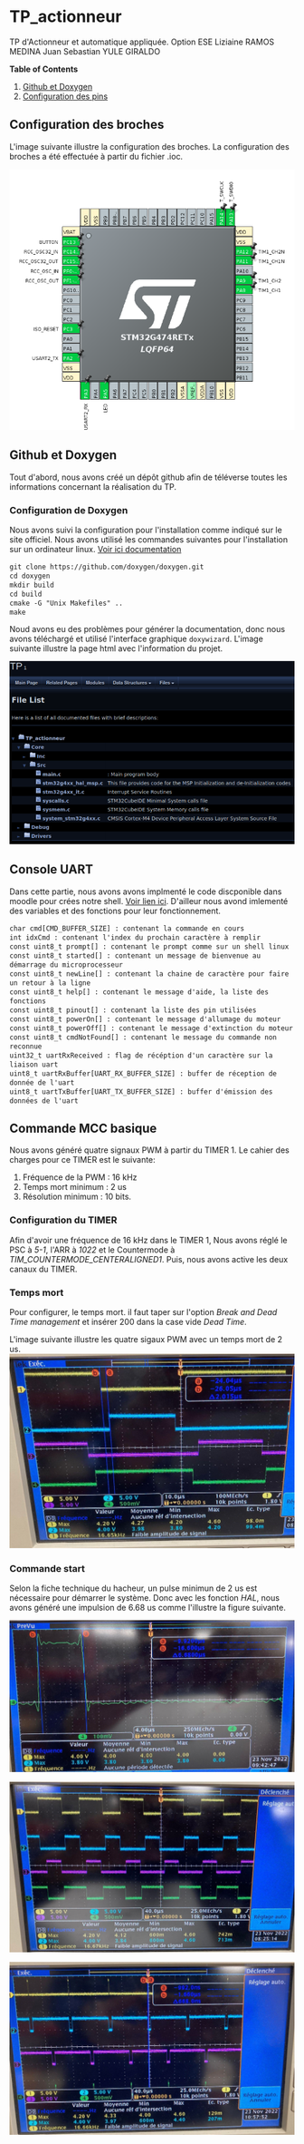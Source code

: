 # TP_actionneur
TP d'Actionneur et automatique appliquée. Option ESE
Liziaine RAMOS MEDINA
Juan Sebastian YULE GIRALDO

**Table of Contents**
1. [Github et Doxygen](https://github.com/JuanYule/TP_actionneur/README.md#github-et-doxygen)
2. [Configuration des pins]()

## Configuration des broches
L'image suivante illustre la configuration des broches. La configuration des broches a été effectuée à partir du fichier .ioc.

![configuration des broches](/images/pins.png "Configuration des broches")

## Github et Doxygen
Tout d'abord, nous avons créé un dépôt github afin de téléverse toutes les informations concernant la réalisation du TP.

### Configuration de Doxygen
Nous avons suivi la configuration pour l'installation comme indiqué sur le site officiel.
Nous avons utilisé les commandes suivantes pour l'installation sur un ordinateur linux. [Voir ici documentation](https://www.doxygen.nl/download.html)
```
git clone https://github.com/doxygen/doxygen.git
cd doxygen
mkdir build
cd build
cmake -G "Unix Makefiles" ..
make
```
Noud avons eu des problèmes pour générer la documentation, donc nous avons téléchargé et utilisé l'interface graphique ```doxywizard```.
L'image suivante illustre la page html avec l'information du projet.

![Doxygen](/images/doxygen.png "Doxygen")

## Console UART
Dans cette partie, nous avons avons implmenté le code discponible dans moodle pour crées notre shell. [Voir lien ici](https://moodle.ensea.fr/mod/resource/view.php?id=46898). D'ailleur nous avond imlementé des variables et des fonctions pour leur fonctionnement.
```
char cmd[CMD_BUFFER_SIZE] : contenant la commande en cours
int idxCmd : contenant l'index du prochain caractère à remplir
const uint8_t prompt[] : contenant le prompt comme sur un shell linux
const uint8_t started[] : contenant un message de bienvenue au démarrage du microprocesseur
const uint8_t newLine[] : contenant la chaine de caractère pour faire un retour à la ligne
const uint8_t help[] : contenant le message d'aide, la liste des fonctions
const uint8_t pinout[] : contenant la liste des pin utilisées
const uint8_t powerOn[] : contenant le message d'allumage du moteur
const uint8_t powerOff[] : contenant le message d'extinction du moteur
const uint8_t cmdNotFound[] : contenant le message du commande non reconnue
uint32_t uartRxReceived : flag de récéption d'un caractère sur la liaison uart
uint8_t uartRxBuffer[UART_RX_BUFFER_SIZE] : buffer de réception de donnée de l'uart
uint8_t uartTxBuffer[UART_TX_BUFFER_SIZE] : buffer d'émission des données de l'uart
```
## Commande MCC basique
Nous avons généré quatre signaux PWM à partir du TIMER 1. Le cahier des charges pour ce TIMER est le suivante:
1. Fréquence de la PWM : 16 kHz
2. Temps mort minimum : 2 us
3. Résolution minimum : 10 bits.

### Configuration du TIMER
Afin d'avoir une fréquence de 16 kHz dans le TIMER 1, Nous avons réglé le PSC à *5-1*, l'ARR à *1022* et le Countermode à *TIM_COUNTERMODE_CENTERALIGNED1*. Puis, nous avons active les deux canaux du TIMER.

### Temps mort
Pour configurer, le temps mort. il faut taper sur l'option *Break and Dead Time management* et insérer 200 dans la case vide *Dead Time*.

L'image suivante illustre les quatre sigaux PWM avec un temps mort de 2 us.
![Temps mort](/images/Temps_mort.jpg "Doxygen")

### Commande start
Selon la fiche technique du hacheur, un pulse minimun de 2 us est nécessaire pour démarrer le système. Donc avec les fonction *HAL*, nous avons généré une impulsion de 6.68 us comme l'illustre la figure suivante.
 
![Commande start](/images/start.jpg "commande start")

![PWM 60%](/images/PWM_60.jpg "PWM 60%")

![PWM 100 %](/images/PWM_100.jpg "PWM 100 %")